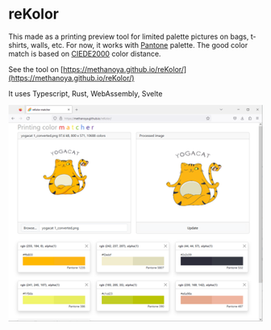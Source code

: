 # reKolor

This made as a printing preview tool for limited palette pictures on bags, t-shirts, walls, etc. 
For now, it works with [Pantone](https://www.pantone.com/articles/color-palettes) palette. The good color match is based on [CIEDE2000](https://en.wikipedia.org/wiki/Color_difference#CIEDE2000) color distance.

See the tool on [https://methanoya.github.io/reKolor/](https://methanoya.github.io/reKolor/)

It uses Typescript, Rust, WebAssembly, Svelte


![screenshot.png](screenshot.png)
